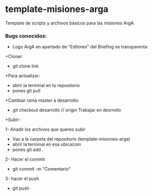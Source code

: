# template-misiones-arga
Template de scripts y archivos básicos para las misiones ArgA

### Bugs conocidos:

- Logo ArgA en apartado de "Editores" del Briefing se transparenta

+Clonar:
- git clone link


+Para actualizar:
- abrir la terminal en tu repositorio
- pones git pull


+Cambiar rama master a desarrollo:
- git checkout desarrollo // origin
Trabajar en desrrollo


+Subir:

1- Añadir los archivos que queres subir
- Vas a la carpeta del repositorio (template-misiones-arga)
- abrir la terminal en esa ubicacion
- pones git add .

2- Hacer el commit
- git commit -m "Comentario" 

3- hacer el push
- git push


